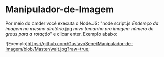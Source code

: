 # Manipulador-de-Imagem
Por meio do cmder você executa o Node.JS: "node script.js *Endereço da imagem no mesmo diretório*.jpg *novo tamanho pra imagem* *número de graus para a rotação*" e clicar enter. 
Exemplo abaixo: 

![Exemplo]https://github.com/GustavoSene/Manipulador-de-Imagem/blob/Master/walt.jpg?raw=true;
